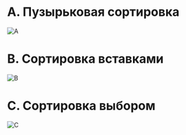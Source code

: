 # A. Пузырьковая сортировка

![A](https://github.com/user-attachments/assets/db1bd9cd-c86b-40db-b11e-47fff70fd0d2)

# B. Сортировка вставками

![B](https://github.com/user-attachments/assets/3501ef87-7019-4cb6-b244-60de2b67184b)

# C. Сортировка выбором

![C](https://github.com/user-attachments/assets/d4ae39e0-3235-44df-850f-f433f6ccfa52)
